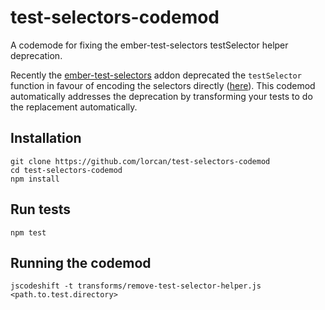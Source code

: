# test-selectors-codemod
A codemode for fixing the ember-test-selectors testSelector helper deprecation.

Recently the [ember-test-selectors](https://github.com/simplabs/ember-test-selectors/pull/134) addon deprecated the `testSelector` function in favour of encoding the selectors directly ([here](https://github.com/simplabs/ember-test-selectors/pull/134)). This codemod automatically addresses the deprecation by transforming your tests to do the replacement automatically.

## Installation
```
git clone https://github.com/lorcan/test-selectors-codemod
cd test-selectors-codemod
npm install
```

## Run tests
```
npm test
```

## Running the codemod
```
jscodeshift -t transforms/remove-test-selector-helper.js <path.to.test.directory>
```

